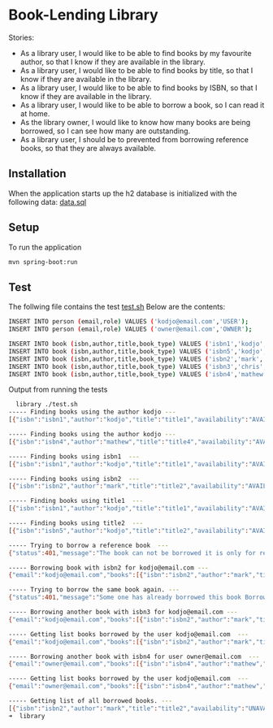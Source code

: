 # Book-Lending Library


Stories:
- As a library user, I would like to be able to find books by my favourite author, so that I know if they are available in the library.
- As a library user, I would like to be able to find books by title, so that I know if they are available in the library.
- As a library user, I would like to be able to find books by ISBN, so that I know if they are available in the library.
- As a library user, I would like to be able to borrow a book, so I can read it at home.
- As the library owner, I would like to know how many books are being borrowed, so I can see how many are outstanding.
- As a library user, I should be to prevented from borrowing reference books, so that they are always available.

## Installation
When the application starts up the h2 database is initialized with the following data:
[data.sql](./src/main/resources/data.sql )

## Setup
To run the application 
```sh
mvn spring-boot:run
```

## Test
The follwing file contains the test [test.sh](./test.sh) 
Below are the contents:

```sh
INSERT INTO person (email,role) VALUES ('kodjo@email.com','USER');
INSERT INTO person (email,role) VALUES ('owner@email.com','OWNER');

INSERT INTO book (isbn,author,title,book_type) VALUES ('isbn1','kodjo','title1','REFERENCE');
INSERT INTO book (isbn,author,title,book_type) VALUES ('isbn5','kodjo','title2','NORMAL');
INSERT INTO book (isbn,author,title,book_type) VALUES ('isbn2','mark','title2','NORMAL');
INSERT INTO book (isbn,author,title,book_type) VALUES ('isbn3','chris','title3', 'NORMAL');
INSERT INTO book (isbn,author,title,book_type) VALUES ('isbn4','mathew','title4', 'NORMAL');

```

Output from running the tests
```sh
  library ./test.sh          
----- Finding books using the author kodjo ---
[{"isbn":"isbn1","author":"kodjo","title":"title1","availability":"AVAILABLE"},{"isbn":"isbn5","author":"kodjo","title":"title2","availability":"AVAILABLE"}]

----- Finding books using the author kodjo ---
[{"isbn":"isbn4","author":"mathew","title":"title4","availability":"AVAILABLE"}]

----- Finding books using isbn1  ---
[{"isbn":"isbn1","author":"kodjo","title":"title1","availability":"AVAILABLE"}]

----- Finding books using isbn2  ---
[{"isbn":"isbn2","author":"mark","title":"title2","availability":"AVAILABLE"}]

----- Finding books using title1  ---
[{"isbn":"isbn1","author":"kodjo","title":"title1","availability":"AVAILABLE"}]

----- Finding books using title2  ---
[{"isbn":"isbn5","author":"kodjo","title":"title2","availability":"AVAILABLE"},{"isbn":"isbn2","author":"mark","title":"title2","availability":"AVAILABLE"}]

----- Trying to borrow a reference book  ---
{"status":401,"message":"The book can not be borrowed it is only for reference purposes BorrowBook(email=kodjo@email.com, isbn=isbn1)"}

----- Borrowing book with isbn2 for kodjo@email.com ---
{"email":"kodjo@email.com","books":[{"isbn":"isbn2","author":"mark","title":"title2","bookType":"NORMAL","borrower":{"email":"kodjo@email.com","role":"USER"}}]}

----- Trying to borrow the same book again. ---
{"status":401,"message":"Some one has already borrowed this book BorrowBook(email=kodjo@email.com, isbn=isbn2)"}

----- Borrowing another book with isbn3 for kodjo@email.com ---
{"email":"kodjo@email.com","books":[{"isbn":"isbn2","author":"mark","title":"title2","bookType":"NORMAL","borrower":{"email":"kodjo@email.com","role":"USER"}},{"isbn":"isbn3","author":"chris","title":"title3","bookType":"NORMAL","borrower":{"email":"kodjo@email.com","role":"USER"}}]}

----- Getting list books borrowed by the user kodjo@email.com  ---
{"email":"kodjo@email.com","books":[{"isbn":"isbn2","author":"mark","title":"title2","bookType":"NORMAL","borrower":{"email":"kodjo@email.com","role":"USER"}},{"isbn":"isbn3","author":"chris","title":"title3","bookType":"NORMAL","borrower":{"email":"kodjo@email.com","role":"USER"}}]}

----- Borrowing another book with isbn4 for user owner@email.com  ---
{"email":"owner@email.com","books":[{"isbn":"isbn4","author":"mathew","title":"title4","bookType":"NORMAL","borrower":{"email":"owner@email.com","role":"OWNER"}}]}

----- Getting list books borrowed by the user kodjo@email.com  ---
{"email":"owner@email.com","books":[{"isbn":"isbn4","author":"mathew","title":"title4","bookType":"NORMAL","borrower":{"email":"owner@email.com","role":"OWNER"}}]}

----- Getting list of all borrowed books. ---
[{"isbn":"isbn2","author":"mark","title":"title2","availability":"UNAVAILABLE"},{"isbn":"isbn3","author":"chris","title":"title3","availability":"UNAVAILABLE"},{"isbn":"isbn4","author":"mathew","title":"title4","availability":"UNAVAILABLE"}]
➜  library 


```
